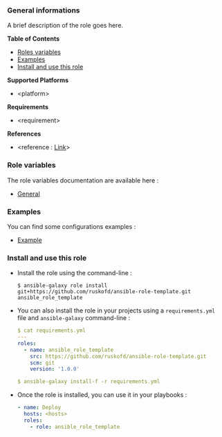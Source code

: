 ### General informations

A brief description of the role goes here.

**Table of Contents**

  - [Roles variables](#role-variables)
  - [Examples](#examples)
  - [Install and use this role](#install-and-use-this-role)

**Supported Platforms**

  - \<platform\>

**Requirements**

  - \<requirement\>

**References**

  - \<reference : [Link]()\>

### Role variables

The role variables documentation are available here :

  - [General](docs/variables.md)

### Examples

You can find some configurations examples :

  - [Example](docs/examples.md)

### Install and use this role

* Install the role using the command-line :

  ```shell
  $ ansible-galaxy role install git+https://github.com/ruskofd/ansible-role-template.git ansible_role_template
  ```

* You can also install the role in your projects using a `requirements.yml` file and `ansible-galaxy` command-line :

  ```YAML
  $ cat requirements.yml
  ---
  roles:
    - name: ansible_role_template
      src: https://github.com/ruskofd/ansible-role-template.git
      scm: git
      version: '1.0.0'

  $ ansible-galaxy install-f -r requirements.yml
  ```

* Once the role is installed, you can use it in your playbooks :

  ```yaml
  - name: Deploy
    hosts: <hosts>
    roles:
      - role: ansible_role_template
  ```
